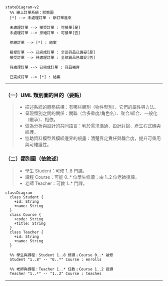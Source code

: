 
```mermaid
stateDiagram-v2
  %% 線上訂單系統：狀態圖
  [*] --> 未處理訂單 : 新訂單進來

  未處理訂單 --> 接受訂單 : 可接單[是]
  未處理訂單 --> 拒絕訂單 : 可接單[否]

  拒絕訂單 --> [*] : 結案

  接受訂單 --> 已完成訂單 : 全部貨品已備妥[是]
  接受訂單 --> 待處理訂單 : 全部貨品已備妥[否]

  待處理訂單 --> 已完成訂單 : 貨品補齊

  已完成訂單 --> [*] : 結案
```

---

### （一）UML 類別圖的目的（要點）

> - 描述系統的靜態結構：有哪些類別（物件型別）、它們的屬性與方法。
> - 呈現類別之間的關係：關聯（含多重度/角色名）、聚合/組合、一般化（繼承）、相依。
> - 做為分析與設計的共同語言：利於需求溝通、設計討論、產生程式碼與維護。
> - 協助資料模型與模組邊界的規畫：清楚界定責任與耦合度，提升可重用與可維護性。


### （二）類別圖（依敘述）

> - 學生 Student：可修 1..8 門課。
> - 課程 Course：可能 0..* 位學生修讀；由 1..2 位老師授課。
> - 老師 Teacher：可教 1..* 門課。

```mermaid
classDiagram
  class Student {
    +id: String
    +name: String
  }
  class Course {
    +code: String
    +title: String
  }
  class Teacher {
    +id: String
    +name: String
  }

  %% 學生與課程：Student 1..8 修課；Course 0..* 被修
  Student "1..8" -- "0..*" Course : enrolls

  %% 老師與課程：Teacher 1..* 任教；Course 1..2 授課
  Teacher "1..*" -- "1..2" Course : teaches

```
---
